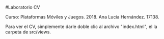 
#Laboratorio CV

Curso: Plataformas Móviles y Juegos. 2018.
Ana Lucía Hernández. 17138. 

Para ver el CV, simplemente darle doble clic al archivo "index.html", el la carpeta de src/views.

